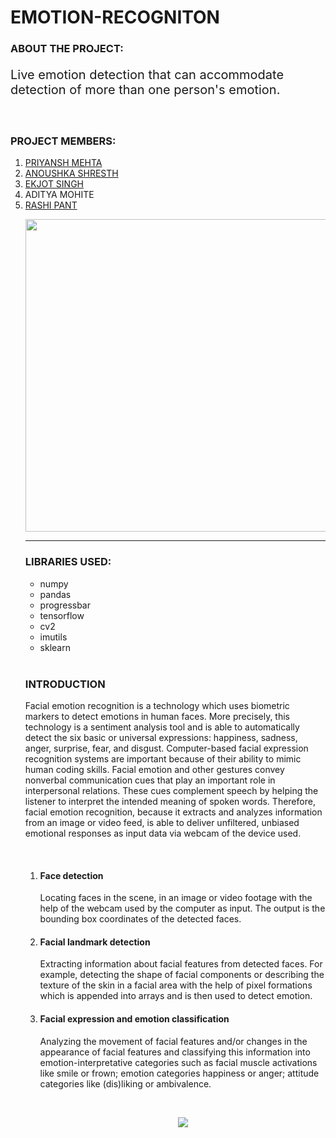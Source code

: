 # EMOTION-RECOGNITON

<h3>ABOUT THE PROJECT:</h3>
<p style="font-size:20px;"> Live emotion detection that can accommodate detection of more than one person's emotion.</p>
<br>
<h3> PROJECT MEMBERS:</h3>

<ol type="1">
  <li><a href= "https://github.com/priyanshmehta22", target="_blank">PRIYANSH MEHTA</a></li>
  <li><a href="https://github.com/anoushka22", target="_blank">ANOUSHKA SHRESTH</a></li>
  <li><a href="https://github.com/Ekjot07", target="_blank"> EKJOT SINGH</a></li>
  <li>ADITYA MOHITE</li>
  <li><a href="https://github.com/Rashi-2602", target="_blank">RASHI PANT</a></li>
  <p align="center">
    <img src="https://media.giphy.com/media/8c3LWBENZHRnP6ixOc/giphy.gif" width="500px"></p>

<hr>
<h3> LIBRARIES USED: </h3>
<ul>
  <li>numpy</li>
  <li>pandas</li>
  <li>progressbar</li>
  <li>tensorflow</li>
  <li>cv2</li>
  <li>imutils</li>
  <li>sklearn</li>
</ul>
  <br>
  <h3> INTRODUCTION</h3>
  <p>Facial emotion recognition is a technology which uses biometric markers to detect emotions in human faces. More precisely, this technology is a sentiment analysis tool and is able to automatically detect the six basic or universal expressions: happiness, sadness, anger, surprise, fear, and disgust. Computer-based facial expression recognition systems are important because of their ability to mimic human coding skills. Facial emotion and other gestures convey nonverbal communication cues that play an important role in interpersonal relations. These cues complement speech by helping the listener to interpret the intended meaning of spoken words. Therefore, facial emotion recognition, because it extracts and analyzes information from an image or video feed, is able to deliver unfiltered, unbiased emotional responses as input data via webcam of the device used.</p>
  <br>
  <ol type="1">
    <li>
  <h4>Face detection</h4></li>
  <p>Locating faces in the scene, in an image or video footage with the help of the webcam used by the computer as input. The output is the bounding box coordinates of the detected faces.</p>

  <li><h4>Facial landmark detection</h4></li>
  <p> Extracting information about facial features from detected faces. For example, detecting the shape of facial components or describing the texture of the skin in a facial area with the help of pixel formations which is appended into arrays and is then used to detect emotion.</p>
 
  <li><h4>Facial expression and emotion classification</h4></li>
  <p>Analyzing the movement of facial features and/or changes in the appearance of facial features and classifying this information into emotion-interpretative categories such as facial muscle activations like smile or frown; emotion categories happiness or anger; attitude categories like (dis)liking or ambivalence.</p>
<br>
  <p align="center">
    <img src="https://miro.medium.com/max/543/1*6xp-IY-M8lEEEN0UuUBq0w.jpeg" ></p>
  
                                                                   
  
